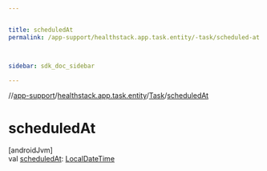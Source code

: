 ```yaml
---


title: scheduledAt
permalink: /app-support/healthstack.app.task.entity/-task/scheduled-at.html



sidebar: sdk_doc_sidebar

---
```



//[app-support](/app-support.html)/[healthstack.app.task.entity](../index.html)/[Task](index.html)/[scheduledAt](scheduled-at.html)



# scheduledAt



[androidJvm]\
val [scheduledAt](scheduled-at.html): [LocalDateTime](https://developer.android.com/reference/kotlin/java/time/LocalDateTime.html)






